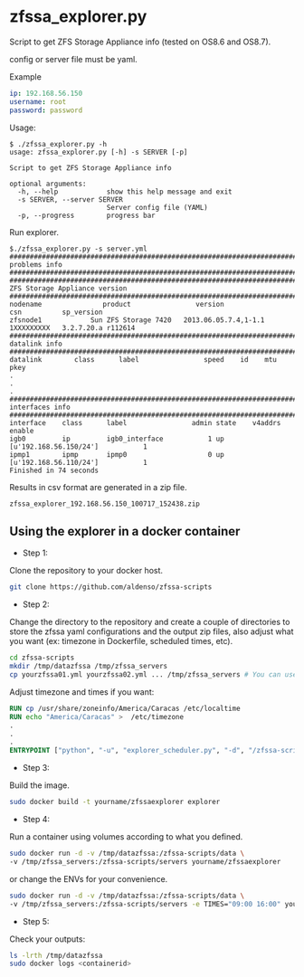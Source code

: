 # zfssa_explorer.py

Script to get ZFS Storage Appliance info (tested on OS8.6 and OS8.7).

config or server file must be yaml.

Example

```yml
ip: 192.168.56.150
username: root
password: password
```

Usage:

```text
$ ./zfssa_explorer.py -h
usage: zfssa_explorer.py [-h] -s SERVER [-p]

Script to get ZFS Storage Appliance info

optional arguments:
  -h, --help            show this help message and exit
  -s SERVER, --server SERVER
                        Server config file (YAML)
  -p, --progress        progress bar
```

Run explorer.

```text
$./zfssa_explorer.py -s server.yml
####################################################################################################
problems info
####################################################################################################
####################################################################################################
ZFS Storage Appliance version
####################################################################################################
nodename               product                version                   csn          sp_version
zfsnode1            Sun ZFS Storage 7420   2013.06.05.7.4,1-1.1      1XXXXXXXXX   3.2.7.20.a r112614
####################################################################################################
datalink info
####################################################################################################
datalink        class      label                speed    id    mtu   pkey
.
.
.
####################################################################################################
interfaces info
####################################################################################################
interface    class      label                admin state    v4addrs                   enable
igb0         ip         igb0_interface           1 up       [u'192.168.56.150/24']           1
ipmp1        ipmp       ipmp0                    0 up       [u'192.168.56.110/24']           1
Finished in 74 seconds
```

Results in csv format are generated in a zip file.

```text
zfssa_explorer_192.168.56.150_100717_152438.zip
```

## Using the explorer in a docker container

* Step 1:

Clone the repository to your docker host.

```sh
git clone https://github.com/aldenso/zfssa-scripts
```

* Step 2:

Change the directory to the repository and create a couple of directories to store the zfssa yaml configurations and the output zip files, also adjust what you want (ex: timezone in Dockerfile, scheduled times, etc).

```sh
cd zfssa-scripts
mkdir /tmp/datazfssa /tmp/zfssa_servers
cp yourzfssa01.yml yourzfssa02.yml ... /tmp/zfssa_servers # You can use server.yml as a template for your new files
```

Adjust timezone and times if you want:

```Dockerfile
RUN cp /usr/share/zoneinfo/America/Caracas /etc/localtime
RUN echo "America/Caracas" >  /etc/timezone
.
.
.
ENTRYPOINT ["python", "-u", "explorer_scheduler.py", "-d", "/zfssa-scripts/servers", "-t", "10:00", "-t", "22:00"]
```

* Step 3:

Build the image.

```sh
sudo docker build -t yourname/zfssaexplorer explorer
```

* Step 4:

Run a container using volumes according to what you defined.

```sh
sudo docker run -d -v /tmp/datazfssa:/zfssa-scripts/data \
-v /tmp/zfssa_servers:/zfssa-scripts/servers yourname/zfssaexplorer
```

or change the ENVs for your convenience.

```sh
sudo docker run -d -v /tmp/datazfssa:/zfssa-scripts/data \
-v /tmp/zfssa_servers:/zfssa-scripts/servers -e TIMES="09:00 16:00" yourname/zfssaexplorer
```

* Step 5:

Check your outputs:

```sh
ls -lrth /tmp/datazfssa
sudo docker logs <containerid>
```
